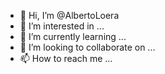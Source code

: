 - 👋 Hi, I’m @AlbertoLoera
- 👀 I’m interested in ...
- 🌱 I’m currently learning ...
- 💞️ I’m looking to collaborate on ...
- 📫 How to reach me ...

<!---
AlbertoLoera/AlbertoLoera is a ✨ special ✨ repository because its `README.md` (this file) appears on your GitHub profile.
You can click the Preview link to take a look at your changes.
--->
